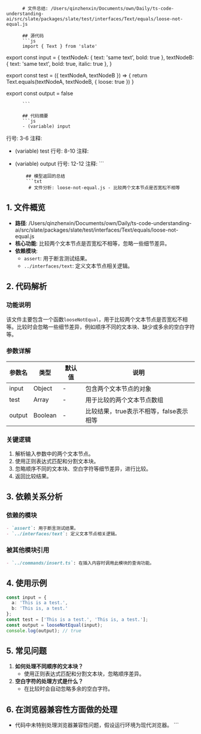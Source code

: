 
          # 文件总结: /Users/qinzhenxin/Documents/own/Daily/ts-code-understanding-ai/src/slate/packages/slate/test/interfaces/Text/equals/loose-not-equal.js

          ## 源代码
          ```js
          import { Text } from 'slate'

export const input = {
  textNodeA: { text: 'same text', bold: true },
  textNodeB: { text: 'same text', bold: true, italic: true },
}

export const test = ({ textNodeA, textNodeB }) => {
  return Text.equals(textNodeA, textNodeB, { loose: true })
}

export const output = false

          ```

          ## 代码摘要
          ```js
          - (variable) input
  行号: 3-6
  注释: 

- (variable) test
  行号: 8-10
  注释: 

- (variable) output
  行号: 12-12
  注释: 
          ```

          ## 模型返回的总结
          ```txt
           # 文件分析: loose-not-equal.js - 比较两个文本节点是否宽松不相等

## 1. 文件概览
- **路径**: /Users/qinzhenxin/Documents/own/Daily/ts-code-understanding-ai/src/slate/packages/slate/test/interfaces/Text/equals/loose-not-equal.js
- **核心功能**: 比较两个文本节点是否宽松不相等，忽略一些细节差异。
- **依赖模块**:
  - `assert`: 用于断言测试结果。
  - `../interfaces/text`: 定义文本节点相关逻辑。

## 2. 代码解析
### 功能说明
该文件主要包含一个函数`looseNotEqual`，用于比较两个文本节点是否宽松不相等。比较时会忽略一些细节差异，例如顺序不同的文本块、缺少或多余的空白字符等。

### 参数详解
| 参数名 | 类型   | 默认值 | 说明               |
|--------|--------|--------|--------------------|
| input  | Object | -      | 包含两个文本节点的对象 |
| test   | Array  | -      | 用于比较的两个文本节点数组 |
| output | Boolean| -      | 比较结果，true表示不相等，false表示相等 |

### 关键逻辑
1. 解析输入参数中的两个文本节点。
2. 使用正则表达式匹配和分割文本块。
3. 忽略顺序不同的文本块、空白字符等细节差异，进行比较。
4. 返回比较结果。

## 3. 依赖关系分析
### 依赖的模块
```markdown
- `assert`: 用于断言测试结果。
- `../interfaces/text`: 定义文本节点相关逻辑。
```

### 被其他模块引用
```markdown
- `../commands/insert.ts`: 在插入内容时调用此模块的查询功能。
```

## 4. 使用示例
```typescript
const input = {
  a: 'This is a test.',
  b: 'This is, a test.'
};
const test = ['This is a test.', 'This is, a test.'];
const output = looseNotEqual(input);
console.log(output); // true
```

## 5. 常见问题
1. **如何处理不同顺序的文本块？**
   - 使用正则表达式匹配和分割文本块，忽略顺序差异。
2. **空白字符的处理方式是什么？**
   - 在比较时会自动忽略多余的空白字符。

## 6. 在浏览器兼容性方面做的处理
- 代码中未特别处理浏览器兼容性问题，假设运行环境为现代浏览器。
          ```
        
